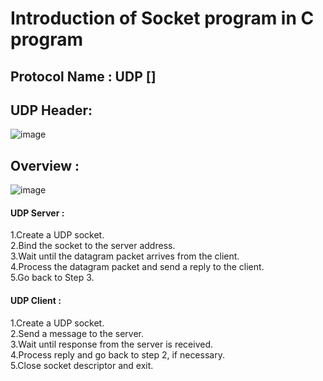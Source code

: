 # Introduction of Socket program in C program
## Protocol Name : UDP []

## UDP Header:
![image](https://user-images.githubusercontent.com/76644058/211717215-0fc4fe97-b752-411d-86c0-21bc3b5dbd27.png)

## Overview :
![image](https://user-images.githubusercontent.com/76644058/211717280-f7217069-639d-4d3f-b8b2-27a8c367e9ae.png)

#### UDP Server :  
 1.Create a UDP socket.<br>
 2.Bind the socket to the server address.<br>
 3.Wait until the datagram packet arrives from the client.<br>
 4.Process the datagram packet and send a reply to the client.<br>
 5.Go back to Step 3.<br>

#### UDP Client :  
 1.Create a UDP socket.<br>
 2.Send a message to the server.<br>
 3.Wait until response from the server is received.<br>
 4.Process reply and go back to step 2, if necessary.<br>
 5.Close socket descriptor and exit.<br>
